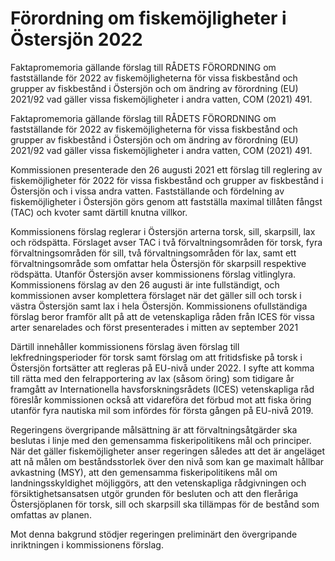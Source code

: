 # Förordning om fiskemöjligheter i Östersjön 2022

Faktapromemoria gällande förslag till RÅDETS FÖRORDNING om fastställande för 2022 av fiskemöjligheterna för vissa fiskbestånd och grupper av fiskbestånd i Östersjön och om ändring av förordning (EU) 2021/92 vad gäller vissa fiskemöjligheter i andra vatten, COM (2021) 491.

Faktapromemoria gällande förslag till RÅDETS FÖRORDNING om fastställande för 2022 av fiskemöjligheterna för vissa fiskbestånd och grupper av fiskbestånd i Östersjön och om ändring av förordning (EU) 2021/92 vad gäller vissa fiskemöjligheter i andra vatten, COM (2021) 491.

Kommissionen presenterade den 26 augusti 2021 ett förslag till reglering av fiskemöjligheter för 2022 för vissa fiskbestånd och grupper av fiskbestånd i Östersjön och i vissa andra vatten. Fastställande och fördelning av fiskemöjligheter i Östersjön görs genom att fastställa maximal tillåten fångst (TAC) och kvoter samt därtill knutna villkor.

Kommissionens förslag reglerar i Östersjön arterna torsk, sill, skarpsill, lax och rödspätta. Förslaget avser TAC i två förvaltningsområden för torsk, fyra förvaltningsområden för sill, två förvaltningsområden för lax, samt ett förvaltningsområde som omfattar hela Östersjön för skarpsill respektive rödspätta. Utanför Östersjön avser kommissionens förslag vitlinglyra. Kommissionens förslag av den 26 augusti är inte fullständigt, och kommissionen avser komplettera förslaget när det gäller sill och torsk i västra Östersjön samt lax i hela Östersjön. Kommissionens ofullständiga förslag beror framför allt på att de vetenskapliga råden från ICES för vissa arter senarelades och först presenterades i mitten av september 2021

Därtill innehåller kommissionens förslag även förslag till lekfredningsperioder för torsk samt förslag om att fritidsfiske på torsk i Östersjön fortsätter att regleras på EU-nivå under 2022. I syfte att komma till rätta med den felrapportering av lax (såsom öring) som tidigare år framgått av Internationella havsforskningsrådets (ICES) vetenskapliga råd föreslår kommissionen också att vidareföra det förbud mot att fiska öring utanför fyra nautiska mil som infördes för första gången på EU-nivå 2019.

Regeringens övergripande målsättning är att förvaltningsåtgärder ska beslutas i linje med den gemensamma fiskeripolitikens mål och principer. När det gäller fiskemöjligheter anser regeringen således att det är angeläget att nå målen om beståndsstorlek över den nivå som kan ge maximalt hållbar avkastning (MSY), att den gemensamma fiskeripolitikens mål om landningsskyldighet möjliggörs, att den vetenskapliga rådgivningen och försiktighetsansatsen utgör grunden för besluten och att den fleråriga Östersjöplanen för torsk, sill och skarpsill ska tillämpas för de bestånd som omfattas av planen.

Mot denna bakgrund stödjer regeringen preliminärt den övergripande inriktningen i kommissionens förslag.
